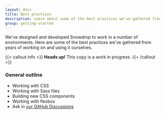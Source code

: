 ```yaml
---
layout: docs
title: Best practices
description: Learn about some of the best practices we've gathered from years of working on and using Snowdrop.
group: getting-started
---
```


We've designed and developed Snowdrop to work in a number of environments. Here are some of the best practices we've gathered from years of working on and using it ourselves.

{{< callout info >}}
**Heads up!** This copy is a work in progress.
{{< /callout >}}

### General outline

- Working with CSS
- Working with Sass files
- Building new CSS components
- Working with flexbox
- Ask in [our GitHub Discussions](https://github.com/twbs/bootstrap/discussions)
